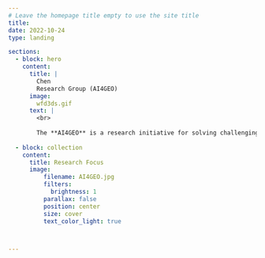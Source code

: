 ```yaml
---
# Leave the homepage title empty to use the site title
title:
date: 2022-10-24
type: landing

sections:
  - block: hero
    content:
      title: |
        Chen
        Research Group (AI4GEO)
      image:
        wfd3ds.gif
      text: |
        <br>
        
        The **AI4GEO** is a research initiative for solving challenging geoscience problems using AI-backed data analysis, including but not limited to earthquake monitoring, seismic interpretation, enhanced seismic imaging, physics-driven geological modeling, multi-source data fusion, digital rock physics, and reservoir characterization. AI4GEO's ultimate goal is to develop cutting-edge techniques and unprecedented solutions for revolutionizing next-generation geoscientific research and problem-solving via big data analysis and AI. 
  
  - block: collection
    content:
      title: Research Focus
      image: 
          filename: AI4GEO.jpg
          filters:
            brightness: 1
          parallax: false
          position: center
          size: cover
          text_color_light: true



---
```

